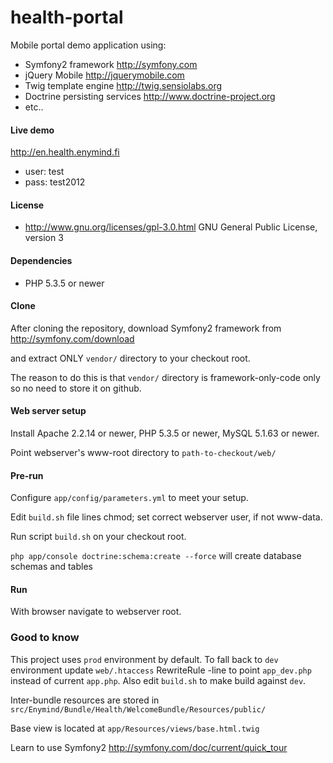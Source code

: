 health-portal
=============

Mobile portal demo application using:
* Symfony2 framework http://symfony.com
* jQuery Mobile http://jquerymobile.com
* Twig template engine http://twig.sensiolabs.org
* Doctrine persisting services http://www.doctrine-project.org
* etc..

#### Live demo ####

http://en.health.enymind.fi
* user: test
* pass: test2012

#### License ####
* http://www.gnu.org/licenses/gpl-3.0.html GNU General Public License, version 3

#### Dependencies ####

* PHP 5.3.5 or newer

#### Clone ####

After cloning the repository, download Symfony2 framework from http://symfony.com/download

and extract ONLY `vendor/` directory to your checkout root.

The reason to do this is that `vendor/` directory is framework-only-code only so no need to store it on github.

#### Web server setup ####

Install Apache 2.2.14 or newer, PHP 5.3.5 or newer, MySQL 5.1.63 or newer.

Point webserver's www-root directory to `path-to-checkout/web/`

#### Pre-run ####

Configure `app/config/parameters.yml` to meet your setup.

Edit `build.sh` file lines chmod; set correct webserver user, if not www-data.

Run script `build.sh` on your checkout root.

`php app/console doctrine:schema:create --force` will create database schemas and tables

#### Run ####

With browser navigate to webserver root.

### Good to know ####

This project uses `prod` environment by default. To fall back to `dev` environment update `web/.htaccess`
RewriteRule -line to point `app_dev.php` instead of current `app.php`. Also edit `build.sh` to make build
against `dev`.

Inter-bundle resources are stored in `src/Enymind/Bundle/Health/WelcomeBundle/Resources/public/`

Base view is located at `app/Resources/views/base.html.twig`

Learn to use Symfony2 http://symfony.com/doc/current/quick_tour
